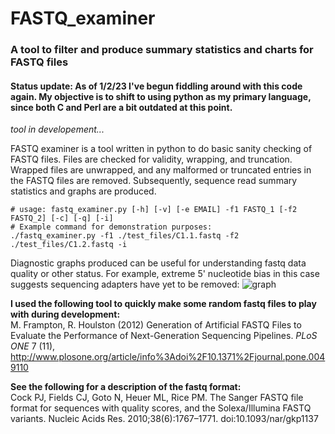 # FASTQ_examiner
### A tool to filter and produce summary statistics and charts for FASTQ files

#### Status update: As of 1/2/23 I've begun fiddling around with this code again. My objective is to shift to using python as my primary language, since both C and Perl are a bit outdated at this point.

*tool in developement...*

FASTQ examiner is a tool written in python to do basic sanity checking of FASTQ files. Files are checked for validity, wrapping, and truncation. Wrapped files are unwrapped, and any malformed or truncated entries in the FASTQ files are removed. Subsequently, sequence read summary statistics and graphs are produced.

```
# usage: fastq_examiner.py [-h] [-v] [-e EMAIL] -f1 FASTQ_1 [-f2 FASTQ_2] [-c] [-q] [-i]
# Example command for demonstration purposes:
./fastq_examiner.py -f1 ./test_files/C1.1.fastq -f2 ./test_files/C1.2.fastq -i
```

Diagnostic graphs produced can be useful for understanding fastq data quality or other status. For example, extreme 5' nucleotide bias in this case suggests sequencing adapters have yet to be removed:
![graph](https://user-images.githubusercontent.com/8321639/70365885-95504880-1848-11ea-9321-5fb1756d2e7f.png)

**I used the following tool to quickly make some random fastq files to play with during development:** <br />
M. Frampton, R. Houlston (2012) Generation of Artificial FASTQ Files to Evaluate the Performance of Next-Generation Sequencing Pipelines.
*PLoS ONE* 7 (11), http://www.plosone.org/article/info%3Adoi%2F10.1371%2Fjournal.pone.0049110

**See the following for a description of the fastq format:**<br />
Cock PJ, Fields CJ, Goto N, Heuer ML, Rice PM. The Sanger FASTQ file format for sequences with quality scores, and the Solexa/Illumina FASTQ variants. Nucleic Acids Res. 2010;38(6):1767–1771. doi:10.1093/nar/gkp1137
